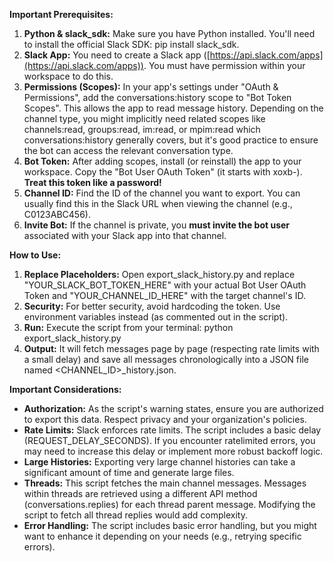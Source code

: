 **Important Prerequisites:**

1. **Python & slack\_sdk:** Make sure you have Python installed. You'll need to install the official Slack SDK: pip install slack\_sdk.  
2. **Slack App:** You need to create a Slack app ([https://api.slack.com/apps](https://api.slack.com/apps)). You must have permission within your workspace to do this.  
3. **Permissions (Scopes):** In your app's settings under "OAuth & Permissions", add the conversations:history scope to "Bot Token Scopes". This allows the app to read message history. Depending on the channel type, you might implicitly need related scopes like channels:read, groups:read, im:read, or mpim:read which conversations:history generally covers, but it's good practice to ensure the bot can access the relevant conversation type.  
4. **Bot Token:** After adding scopes, install (or reinstall) the app to your workspace. Copy the "Bot User OAuth Token" (it starts with xoxb-). **Treat this token like a password\!**  
5. **Channel ID:** Find the ID of the channel you want to export. You can usually find this in the Slack URL when viewing the channel (e.g., C0123ABC456).  
6. **Invite Bot:** If the channel is private, you **must invite the bot user** associated with your Slack app into that channel.

**How to Use:**

1. **Replace Placeholders:** Open export\_slack\_history.py and replace "YOUR\_SLACK\_BOT\_TOKEN\_HERE" with your actual Bot User OAuth Token and "YOUR\_CHANNEL\_ID\_HERE" with the target channel's ID.  
2. **Security:** For better security, avoid hardcoding the token. Use environment variables instead (as commented out in the script).  
3. **Run:** Execute the script from your terminal: python export\_slack\_history.py  
4. **Output:** It will fetch messages page by page (respecting rate limits with a small delay) and save all messages chronologically into a JSON file named \<CHANNEL\_ID\>\_history.json.

**Important Considerations:**

* **Authorization:** As the script's warning states, ensure you are authorized to export this data. Respect privacy and your organization's policies.  
* **Rate Limits:** Slack enforces rate limits. The script includes a basic delay (REQUEST\_DELAY\_SECONDS). If you encounter ratelimited errors, you may need to increase this delay or implement more robust backoff logic.  
* **Large Histories:** Exporting very large channel histories can take a significant amount of time and generate large files.  
* **Threads:** This script fetches the main channel messages. Messages within threads are retrieved using a different API method (conversations.replies) for each thread parent message. Modifying the script to fetch all thread replies would add complexity.  
* **Error Handling:** The script includes basic error handling, but you might want to enhance it depending on your needs (e.g., retrying specific errors).